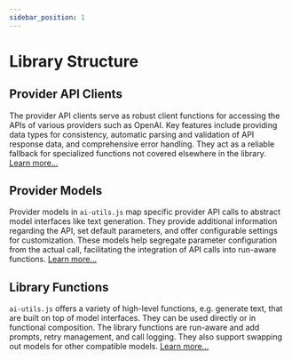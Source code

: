 ```yaml
---
sidebar_position: 1
---
```


# Library Structure

## Provider API Clients

The provider API clients serve as robust client functions for accessing the APIs of various providers such as OpenAI. Key features include providing data types for consistency, automatic parsing and validation of API response data, and comprehensive error handling. They act as a reliable fallback for specialized functions not covered elsewhere in the library. [Learn more...](/concepts/library-structure/provider-apis)

## Provider Models

Provider models in `ai-utils.js` map specific provider API calls to abstract model interfaces like text generation. They provide additional information regarding the API, set default parameters, and offer configurable settings for customization. These models help segregate parameter configuration from the actual call, facilitating the integration of API calls into run-aware functions. [Learn more...](/concepts/library-structure/provider-models)

## Library Functions

`ai-utils.js` offers a variety of high-level functions, e.g. generate text, that are built on top of model interfaces. They can be used directly or in functional composition. The library functions are run-aware and add prompts, retry management, and call logging. They also support swapping out models for other compatible models. [Learn more...](/concepts/library-structure/library-functions)
